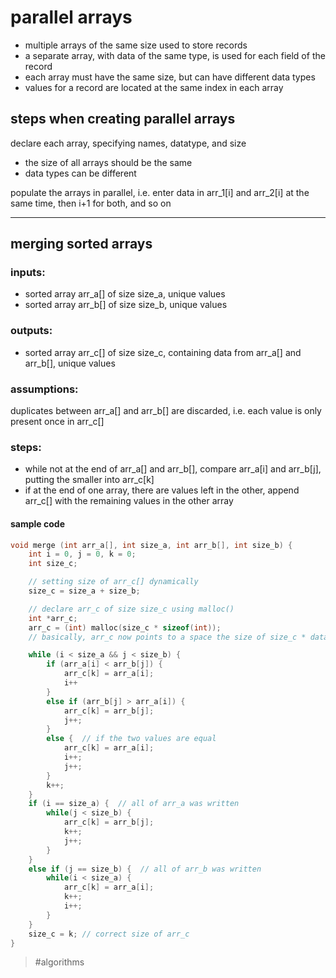 # parallel arrays
- multiple arrays of the same size used to store records
- a separate array, with data of the same type, is used for each field of the record
- each array must have the same size, but can have different data types
- values for a record are located at the same index in each array

## steps when creating parallel arrays
declare each array, specifying names, datatype, and size
- the size of all arrays should be the same
- data types can be different

populate the arrays in parallel, i.e. enter data in arr_1\[i] and arr_2\[i] at the same time, then i+1 for both, and so on

---
## merging sorted arrays
### inputs:
- sorted array arr_a[] of size size_a, unique values
- sorted array arr_b[] of size size_b, unique values
### outputs:
- sorted array arr_c[] of size size_c, containing data from arr_a[] and arr_b[], unique values
### assumptions:
duplicates between arr_a[] and arr_b[] are discarded, i.e. each value is only present once in arr_c[]

### steps:
- while not at the end of arr_a[] and arr_b[], compare arr_a\[i] and arr_b\[j], putting the smaller into arr_c\[k]
- if at the end of one array, there are values left in the other, append arr_c[] with the remaining values in the other array
#### sample code
```c
void merge (int arr_a[], int size_a, int arr_b[], int size_b) {
    int i = 0, j = 0, k = 0;
    int size_c;

    // setting size of arr_c[] dynamically
    size_c = size_a + size_b;

    // declare arr_c of size size_c using malloc()
    int *arr_c;
    arr_c = (int) malloc(size_c * sizeof(int));
    // basically, arr_c now points to a space the size of size_c * data_size_in_bytes

    while (i < size_a && j < size_b) {
        if (arr_a[i] < arr_b[j]) {
            arr_c[k] = arr_a[i];
            i++
        }
        else if (arr_b[j] > arr_a[i]) {
            arr_c[k] = arr_b[j];
            j++;
        }
        else {  // if the two values are equal
            arr_c[k] = arr_a[i];
            i++;
            j++;
        }
        k++;
    }
    if (i == size_a) {  // all of arr_a was written
        while(j < size_b) {
            arr_c[k] = arr_b[j];
            k++;
            j++;
        }
    }
    else if (j == size_b) {  // all of arr_b was written
        while(i < size_a) {
            arr_c[k] = arr_a[i];
            k++;
            i++;
        }
    }
    size_c = k; // correct size of arr_c
}
```

> #algorithms 